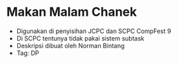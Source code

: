 # Makan Malam Chanek

- Digunakan di penyisihan JCPC dan SCPC CompFest 9
- Di SCPC tentunya tidak pakai sistem subtask
- Deskripsi dibuat oleh Norman Bintang
- Tag: DP
